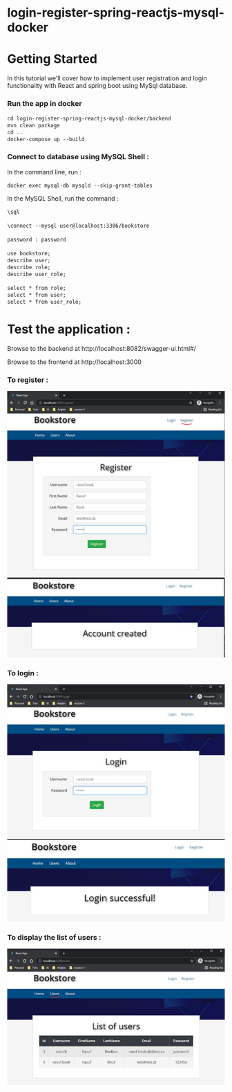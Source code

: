 # login-register-spring-reactjs-mysql-docker

# Getting Started
In this tutorial we'll cover how to implement user registration and login functionality with React and spring boot using MySql database.


### Run the app in docker
```
cd login-register-spring-reactjs-mysql-docker/backend
mvn clean package
cd ..
docker-compose up --build
```

### Connect to database using MySQL Shell :
In the command line, run :
```
docker exec mysql-db mysqld --skip-grant-tables
```

In the MySQL Shell, run the command :
```
\sql

\connect --mysql user@localhost:3306/bookstore

password : password

use bookstore;
describe user;
describe role;
describe user_role;

select * from role;
select * from user;
select * from user_role;
```

# Test the application :

Browse to the backend at http://localhost:8082/swagger-ui.html#/

Browse to the frontend at http://localhost:3000

### To register :
![register](./assets/register.JPG)
![register-success](./assets/register-success.JPG)

### To login :
![login](./assets/login.JPG)
![login-success](./assets/login-success.JPG)

### To display the list of users :
![users](./assets/users.JPG)
 
